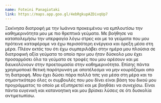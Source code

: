 ```yaml
---
name: Foteini Panagiotaki
link: https://maps.app.goo.gl/4ebRgkupAZDivqUp7
---
```



Ξεκίνησα διατροφή με την Ιωάννα προκειμένου να εμπλουτίσω την καθημερινότητα μου με πιο θρεπτικά γεύματα. Με βοήθησε να καταπολεμήσω την υπερφαγία λόγω στρες και με τα γεύματα που μου πρότεινε καταφέραμε να έχω περισσότερη ενέργεια και όρεξη μέσα στη μέρα. Πλέον εκτός του ότι έχω συμπεριλάβει στην ημέρα μου πλούσια σε διατροφική αξία γεύματα το οποίο πριν μου ήταν δύσκολο μου έχει προσαρμόσει όλα τα γεύματα σε τροφές που μου αρέσουν και με διευκολύνουν στην προετοιμασία στην καθημερινότητα. Επίσης πάντα χρησιμοποιεί θετική παρότρυνση με αποτέλεσμα να μην κουράζομαι απο τη διατροφή. Μου έχει δώσει πάρα πολλά τιπς για μέσα στη μέρα και  το σημαντικότερο όλες οι συμβουλές που μου δίνει είναι βάση του δικού μου προγράμματος το οποίο με εξυπηρετεί και με βοηθάει να συνεχίσω. Είναι πάντα ευγενική και κατανοητικη και μου βρίσκει λύσεις σε ότι δυσκολία αντιμετωπίσω.